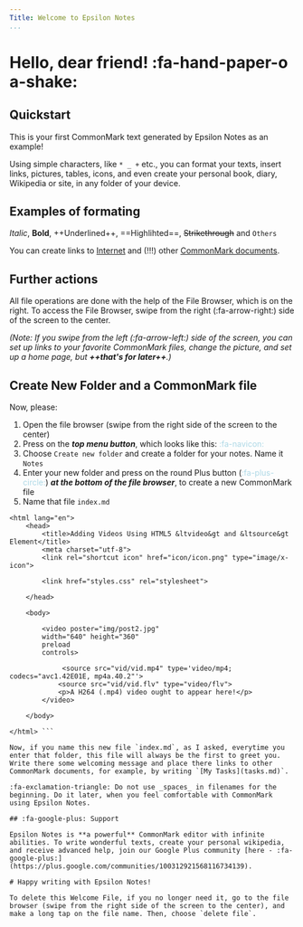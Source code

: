 ```yaml
---
Title: Welcome to Epsilon Notes
...
```


# Hello, dear friend! :fa-hand-paper-o a-shake:

## Quickstart

This is your first CommonMark text generated by Epsilon Notes as an example!

Using simple characters, like `* _ +` etc., you can format your texts, insert links, pictures, tables, icons, and even create your personal book, diary, Wikipedia or site, in any folder of your device.

## Examples of formating

_Italic_, **Bold**, ++Underlined++, ==Highlihted==, ~~Strikethrough~~ and `Others`

You can create links to [Internet](http://google.com) and (!!!) other [CommonMark documents](other_document.md).

## Further actions

All file operations are done with the help of the File Browser, which is on the right. To access the File Browser, swipe from the right (:fa-arrow-right:) side of the screen to the center.

_(Note: If you swipe from the left (:fa-arrow-left:) side of the screen, you can set up links to your favorite CommonMark files, change the picture, and set up a home page, but **++that's for later++**.)_

## Create New Folder and a CommonMark file

Now, please:


1. Open the file browser (swipe from the right side of the screen to the center)
1. Press on the ***top menu button***, which looks like this: <font color="lightblue">:fa-navicon:</font>
1. Choose `Create new folder` and create a folder for your notes. Name it `Notes`
1. Enter your new folder and press on the round Plus button (<font color="lightblue">:fa-plus-circle:</font>) ***at the bottom of the file browser***, to create a new CommonMark file
1. Name that file `index.md`

```<!DOCTYPE html>
<html lang="en">
    <head>
        <title>Adding Videos Using HTML5 &ltvideo&gt and &ltsource&gt Element</title>
        <meta charset="utf-8">
        <link rel="shortcut icon" href="icon/icon.png" type="image/x-icon">
        
        <link href="styles.css" rel="stylesheet">
        
    </head>
    
    <body>
    
        <video poster="img/post2.jpg"
        width="640" height="360"
        preload
        controls>
        
        	 <source src="vid/vid.mp4" type='video/mp4; codecs="avc1.42E01E, mp4a.40.2"'>
        	<source src="vid/vid.flv" type="video/flv">
            <p>A H264 (.mp4) video ought to appear here!</p>
        </video>
        
    </body>

</html> ```

Now, if you name this new file `index.md`, as I asked, everytime you enter that folder, this file will always be the first to greet you. Write there some welcoming message and place there links to other CommonMark documents, for example, by writing `[My Tasks](tasks.md)`. 

:fa-exclamation-triangle: Do not use _spaces_ in filenames for the beginning. Do it later, when you feel comfortable with CommonMark using Epsilon Notes.

## :fa-google-plus: Support

Epsilon Notes is **a powerful** CommonMark editor with infinite abilities. To write wonderful texts, create your personal wikipedia, and receive advanced help, join our Google Plus community [here - :fa-google-plus:](https://plus.google.com/communities/100312921568116734139).

# Happy writing with Epsilon Notes!

To delete this Welcome File, if you no longer need it, go to the file browser (swipe from the right side of the screen to the center), and make a long tap on the file name. Then, choose `delete file`.
